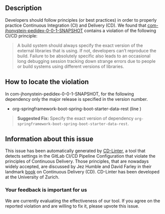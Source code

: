 
## Description
Developers should follow principles (or best practices) in order to properly practice Continuous Integration (CI) and Delivery (CD).
We found that [com-jhonystein-pedidex-0-0-1-SNAPSHOT](https://gitlab.com/jhonystein/pedidex-spring/blob/master/.gitlab-ci.yml) contains a violation of the following CI/CD principle:

> A build system should always specify the exact version of the external libraries that is using.
If not, developers can’t reproduce the build. Failure to be absolutely specific also leads to an occasional long debugging session tracking down strange errors due to people or build systems using different versions of libraries.

## How to locate the violation

In com-jhonystein-pedidex-0-0-1-SNAPSHOT, for the following dependency only the major release is specified in the version number.

* org-springframework-boot-spring-boot-starter-data-rest (line )

> **Suggested Fix:** Specify the exact version of dependency `org-springframework-boot-spring-boot-starter-data-rest`.

## Information about this issue

This issue has been automatically generated by [CD-Linter](https://gitlab.com/Jancso/configuration-analytics), a tool that detects settings in the GitLab CI/CD Pipeline Configuration that violate the principles of Continuous Delivery. Those principles, that are nowadays widely accepted, are discussed by Jez Humble and David Farley in their landmark [book](https://www.oreilly.com/library/view/continuous-delivery-reliable/9780321670250/) on Continuous Delivery (CD). CD-Linter has been developed at the University of Zurich.

### Your feedback is important for us
We are currently evaluating the effectiveness of our tool. If you agree on the reported violation and are willing to fix it, please upvote this issue.